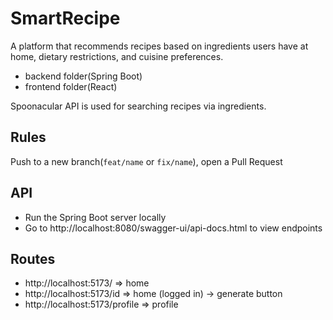 # SmartRecipe
A platform that recommends recipes based on ingredients users have at home, dietary restrictions, and cuisine preferences.

- backend folder(Spring Boot)
- frontend folder(React)

Spoonacular API is used for searching recipes via ingredients.

## Rules
Push to a new branch(`feat/name` or `fix/name`), open a Pull Request

## API
- Run the Spring Boot server locally
- Go to http://localhost:8080/swagger-ui/api-docs.html to view endpoints


## Routes
- http://localhost:5173/ => home
- http://localhost:5173/id => home (logged in) -> generate button
- http://localhost:5173/profile => profile
